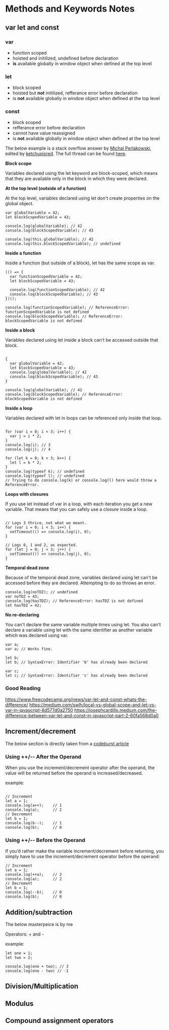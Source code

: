 # Methods and Keywords Notes 

## var let and const

### var

* function scoped
* hoisted and initilized, undefined before declaration
* **is** available globally in window object when defined at the top level

### let 

* block scoped
* hoisted but **not** initilized, refferance error before declaration
* is **not** available globally in window object when defined at the top level 

### const

* block scoped
* refferance error before declaration
* cannot have value reassigned
* is **not** available globally in window object when defined at the top level 

The below example is a stack overflow answer by [Michal Perlakowski](https://stackoverflow.com/users/3853934/micha%c5%82-per%c5%82akowski), edited by [ketchupisred](https://stackoverflow.com/users/5578477/ketchupisred). The full thread can be found [here](https://stackoverflow.com/questions/762011/whats-the-difference-between-using-let-and-var#:~:text=The%20main%20difference%20is%20the,outside%20the%20loop%20for%20example.&text=let%20allows%20you%20to%20declare,on%20which%20it%20is%20used.). 


**Block scope**

Variables declared using the let keyword are block-scoped, which means that they are available only in the block in which they were declared.

**At the top level (outside of a function)**


At the top level, variables declared using let don't create properties on the global object.

```
var globalVariable = 42;
let blockScopedVariable = 43;

console.log(globalVariable); // 42
console.log(blockScopedVariable); // 43

console.log(this.globalVariable); // 42
console.log(this.blockScopedVariable); // undefined

```


**Inside a function**

Inside a function (but outside of a block), let has the same scope as var.

```
(() => {
  var functionScopedVariable = 42;
  let blockScopedVariable = 43;

  console.log(functionScopedVariable); // 42
  console.log(blockScopedVariable); // 43
})();

console.log(functionScopedVariable); // ReferenceError: functionScopedVariable is not defined
console.log(blockScopedVariable); // ReferenceError: blockScopedVariable is not defined

```


**Inside a block**

Variables declared using let inside a block can't be accessed outside that block.

```

{
  var globalVariable = 42;
  let blockScopedVariable = 43;
  console.log(globalVariable); // 42
  console.log(blockScopedVariable); // 43
}

console.log(globalVariable); // 42
console.log(blockScopedVariable); // ReferenceError: blockScopedVariable is not defined

```


**Inside a loop**

Variables declared with let in loops can be referenced only inside that loop.

```

for (var i = 0; i < 3; i++) {
  var j = i * 2;
}
console.log(i); // 3
console.log(j); // 4

for (let k = 0; k < 3; k++) {
  let l = k * 2;
}
console.log(typeof k); // undefined
console.log(typeof l); // undefined
// Trying to do console.log(k) or console.log(l) here would throw a ReferenceError.

```


**Loops with closures**

If you use let instead of var in a loop, with each iteration you get a new variable. That means that you can safely use a closure inside a loop.

```

// Logs 3 thrice, not what we meant.
for (var i = 0; i < 3; i++) {
  setTimeout(() => console.log(i), 0);
}

// Logs 0, 1 and 2, as expected.
for (let j = 0; j < 3; j++) {
  setTimeout(() => console.log(j), 0);
}

```


**Temporal dead zone**

Because of the temporal dead zone, variables declared using let can't be accessed before they are declared. Attempting to do so throws an error.

```
console.log(noTDZ); // undefined
var noTDZ = 43;
console.log(hasTDZ); // ReferenceError: hasTDZ is not defined
let hasTDZ = 42;

```


**No re-declaring**

You can't declare the same variable multiple times using let. You also can't declare a variable using let with the same identifier as another variable which was declared using var.

```
var a;
var a; // Works fine.

let b;
let b; // SyntaxError: Identifier 'b' has already been declared

var c;
let c; // SyntaxError: Identifier 'c' has already been declared
```

### Good Reading

https://www.freecodecamp.org/news/var-let-and-const-whats-the-difference/
https://medium.com/swlh/local-vs-global-scope-and-let-vs-var-in-javascript-6d577d0a2750
https://josephcardillo.medium.com/the-difference-between-var-let-and-const-in-javascript-part-2-60fa568d0a0


## Increment/decrement

The below section is directly taken from a [codeburst article](https://codeburst.io/javascript-increment-and-decrement-8c223858d5ed)

### Using ++/-- After the Operand

When you use the increment/decrement operator after the operand, the value will be returned before the operand is increased/decreased.

example:

```

// Increment
let a = 1;
console.log(a++);    // 1
console.log(a);      // 2
// Decrement
let b = 1;
console.log(b--);    // 1
console.log(b);      // 0

```

### Using ++/-- Before the Operand

If you’d rather make the variable increment/decrement before returning, you simply have to use the increment/decrement operator before the operand:

```
// Increment
let a = 1;
console.log(++a);    // 2
console.log(a);      // 2
// Decrement
let b = 1;
console.log(--b);    // 0
console.log(b);      // 0

```
## Addition/subtraction

The below masterpeice is by me 

Operators: + and - 

example: 

```
let one = 1;
let two = 2;

console.log(one + two); // 3
console.log(one - two) // -1

```

## Division/Multiplication

## Modulus

## Compound assignment operators 
